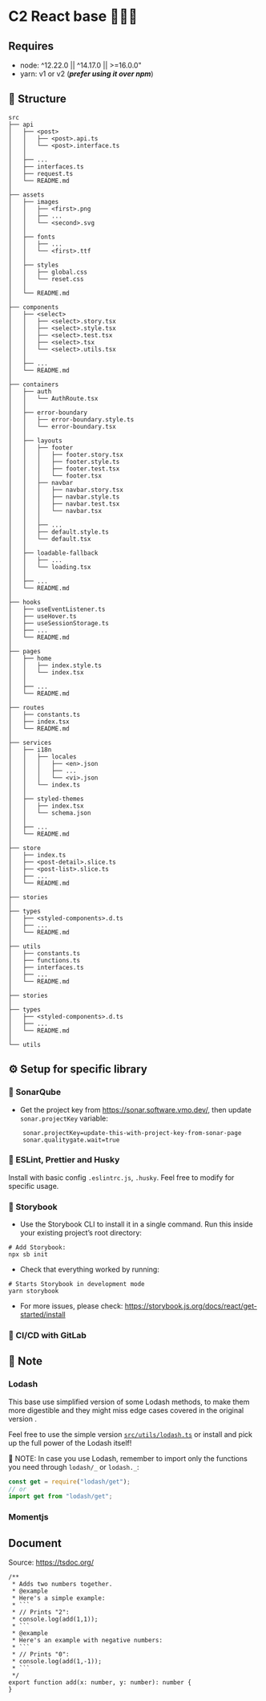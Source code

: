 # C2 React base 👋👋👋

## Requires

- node: ^12.22.0 || ^14.17.0 || >=16.0.0"
- yarn: v1 or v2 (_**prefer using it over npm**_)

## 📂 Structure

```
src
├── api
│   ├── <post>
│   │   ├── <post>.api.ts
│   │   └── <post>.interface.ts
│   │
│   ├── ...
│   ├── interfaces.ts
│   ├── request.ts
│   └── README.md
│
├── assets
│   ├── images
│   │   ├── <first>.png
│   │   ├── ...
│   │   └── <second>.svg
│   │
│   ├── fonts
│   │   ├── ...
│   │   └── <first>.ttf
│   │
│   ├── styles
│   │   ├── global.css
│   │   └── reset.css
│   │
│   └── README.md
│
├── components
│   ├── <select>
│   │   ├── <select>.story.tsx
│   │   ├── <select>.style.tsx
│   │   ├── <select>.test.tsx
│   │   ├── <select>.tsx
│   │   └── <select>.utils.tsx
│   │
│   ├── ...
│   └── README.md
│
├── containers
│   ├── auth
│   │   └── AuthRoute.tsx
│   │
│   ├── error-boundary
│   │   ├── error-boundary.style.ts
│   │   └── error-boundary.tsx
│   │
│   ├── layouts
│   │   ├── footer
│   │   │   ├── footer.story.tsx
│   │   │   ├── footer.style.ts
│   │   │   ├── footer.test.tsx
│   │   │   └── footer.tsx
│   │   ├── navbar
│   │   │   ├── navbar.story.tsx
│   │   │   ├── navbar.style.ts
│   │   │   ├── navbar.test.tsx
│   │   │   └── navbar.tsx
│   │   │
│   │   ├── ...
│   │   ├── default.style.ts
│   │   └── default.tsx
│   │
│   ├── loadable-fallback
│   │   ├── ...
│   │   └── loading.tsx
│   │
│   ├── ...
│   └── README.md
│
├── hooks
│   ├── useEventListener.ts
│   ├── useHover.ts
│   ├── useSessionStorage.ts
│   ├── ...
│   └── README.md
│
├── pages
│   ├── home
│   │   ├── index.style.ts
│   │   └── index.tsx
│   │
│   ├── ...
│   └── README.md
│
├── routes
│   ├── constants.ts
│   ├── index.tsx
│   └── README.md
│
├── services
│   ├── i18n
│   │   ├── locales
│   │   │   ├── <en>.json
│   │   │   ├── ...
│   │   │   └── <vi>.json
│   │   └── index.ts
│   │
│   ├── styled-themes
│   │   ├── index.tsx
│   │   └── schema.json
│   │
│   ├── ...
│   └── README.md
│
├── store
│   ├── index.ts
│   ├── <post-detail>.slice.ts
│   ├── <post-list>.slice.ts
│   ├── ...
│   └── README.md
│
├── stories
│
├── types
│   ├── <styled-components>.d.ts
│   ├── ...
│   └── README.md
│
├── utils
│   ├── constants.ts
│   ├── functions.ts
│   ├── interfaces.ts
│   ├── ...
│   └── README.md
│
├── stories
│
├── types
│   ├── <styled-components>.d.ts
│   ├── ...
│   └── README.md
│
└── utils

```

## ⚙️ Setup for specific library

### 🔧 SonarQube

- Get the project key from https://sonar.software.vmo.dev/, then update `sonar.projectKey` variable:

```
    sonar.projectKey=update-this-with-project-key-from-sonar-page
    sonar.qualitygate.wait=true
```

### 🔧 ESLint, Prettier and Husky

Install with basic config `.eslintrc.js`, `.husky`. Feel free to modify for specific usage.

### 🔧 Storybook

- Use the Storybook CLI to install it in a single command. Run this inside your existing project’s root directory:

```
# Add Storybook:
npx sb init
```

- Check that everything worked by running:

```
# Starts Storybook in development mode
yarn storybook
```

- For more issues, please check: https://storybook.js.org/docs/react/get-started/install

### 🔧 CI/CD with GitLab

## 🛑 Note

### Lodash

This base use simplified version of some Lodash methods, to make them more digestible and they might miss edge cases covered in the original version .

Feel free to use the simple version [`src/utils/lodash.ts`](src/utils/lodash.ts) or install and pick up the full power of the Lodash itself!

🚧 NOTE: In case you use Lodash, remember to import only the functions you need through `lodash/_` or `lodash._`:

```typescript
const get = require("lodash/get");
// or
import get from "lodash/get";
```

### Momentjs

## Document

Source: https://tsdoc.org/

```
/**
 * Adds two numbers together.
 * @example
 * Here's a simple example:
 * ```
 * // Prints "2":
 * console.log(add(1,1));
 * ```
 * @example
 * Here's an example with negative numbers:
 * ```
 * // Prints "0":
 * console.log(add(1,-1));
 * ```
 */
export function add(x: number, y: number): number {
}
```
